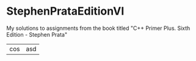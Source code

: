 # StephenPrataEditionVI
My solutions to assignments from the book titled "C++ Primer Plus. Sixth Edition - Stephen Prata"


<table>
<tr>
<td> cos </td>
<td> asd </td>
</tr>
</table>

